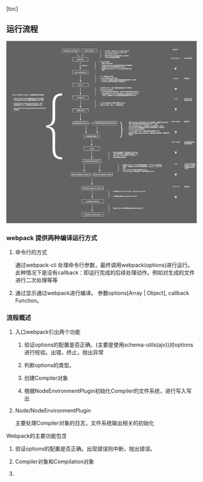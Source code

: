 [toc]

## 运行流程

![avatar](./../../../images/webpack_process.jpg)

### webpack 提供两种编译运行方式

1. 命令行的方式

   通过webpack-cli 处理命令行参数，最终调用webpack(options)进行运行。此种情况下是没有callback：即运行完成的后续处理动作。例如对生成的文件进行二次处理等等

2. 通过显示通过webpack进行编译。 参数options[Array | Object], callback Function。

### 流程概述

1. 入口webpack引出两个功能

   1. 验证options的配置是否正确。(主要是使用schema-utils(ajv))对options进行校验。出错，终止，抛出异常

   2. 判断options的类型。

   3. 创建Compiler对象

   4. 根据NodeEnvironmentPlugin初始化Compiler的文件系统，进行写入写出

2. Node/NodeEnvironmentPlugin

    主要处理Compiler对象的日志，文件系统输出相关的初始化

Webpack的主要功能包含

1. 验证options的配置是否正确。出现错误则中断，抛出错误。
  
2. Compiler对象和Compilation对象

3. 